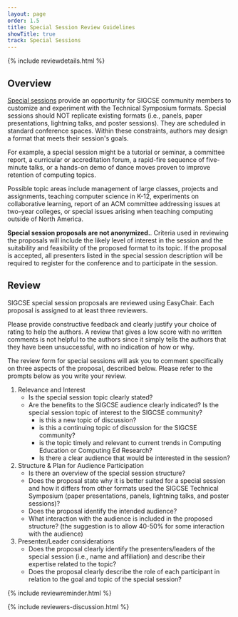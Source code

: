 ```yaml
---
layout: page
order: 1.5
title: Special Session Review Guidelines
showTitle: true
track: Special Sessions
---
```


{% include reviewdetails.html %}

## Overview 

[Special sessions](../authors/specialsessions.html) provide an opportunity for SIGCSE community members to customize and experiment with the Technical Symposium formats. Special sessions should NOT replicate existing formats (i.e., panels, paper presentations, lightning talks, and poster sessions). They are scheduled in standard conference spaces. Within these constraints, authors may design a format that meets their session's goals.

For example, a special session might be a tutorial or seminar, a committee report, a curricular or accreditation forum, a rapid-fire sequence of five-minute talks, or a hands-on demo of dance moves proven to improve retention of computing topics.

Possible topic areas include management of large classes, projects and assignments, teaching computer science in K-12, experiments on collaborative learning, report of an ACM committee addressing issues at two-year colleges, or special issues arising when teaching computing outside of North America.

**Special session proposals are not anonymized.**. Criteria used in reviewing the proposals will include the likely level of interest in the session and the suitability and feasibility of the proposed format to its topic. If the proposal is accepted, all presenters listed in the special session description will be required to register for the conference and to participate in the session.

## Review 
SIGCSE special session proposals are reviewed using EasyChair. Each proposal is assigned to at least three reviewers.

Please provide constructive feedback and clearly justify your choice of rating to help the authors. A review that gives a low score with no written comments is not helpful to the authors since it simply tells the authors that they have been unsuccessful, with no indication of how or why.

The review form for special sessions will ask you to comment specifically on three aspects of the proposal, described below.  Please refer to the prompts below as you write your review.  

1. Relevance and Interest
	- Is the special session topic clearly stated?
	- Are the benefits to the SIGCSE audience clearly indicated? Is the special session topic of interest to the SIGCSE community?
		- is this a new topic of discussion?
		- is this a continuing topic of discussion for the SIGCSE community?
		- is the topic timely and relevant to current trends in Computing Education or Computing Ed Research?
		- Is there a clear audience that would be interested in the session?
2. Structure & Plan for Audience Participation
	- Is there an overview of the special session structure?
	- Does the proposal state why it is better suited for a special session and how it differs from other formats used the SIGCSE Technical Symposium (paper presentations, panels, lightning talks, and poster sessions)?
	- Does the proposal identify the intended audience?
	- What interaction with the audience is included in the proposed structure? (the suggestion is to allow 40-50% for some interaction with the audience)
3. Presenter/Leader considerations
	- Does the proposal clearly identify the presenters/leaders of the special session (i.e., name and affiliation) and describe their expertise related to the topic?
	- Does the proposal clearly describe the role of each participant in relation to the goal and topic of the special session?
	

{% include reviewreminder.html %}

{% include reviewers-discussion.html %}
